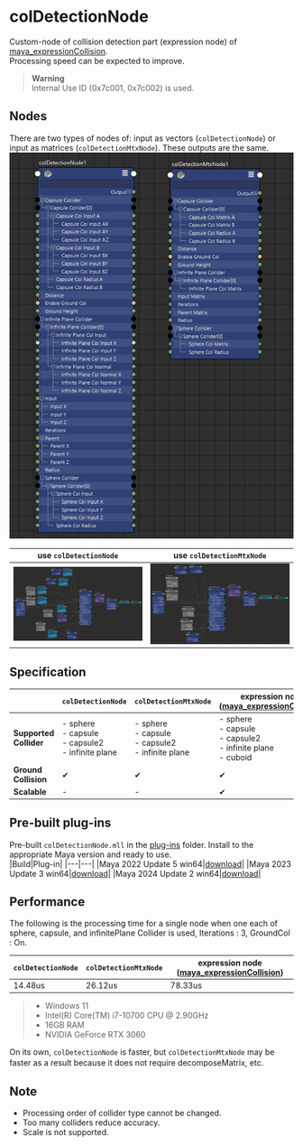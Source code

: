 # colDetectionNode

Custom-node of collision detection part (expression node) of [maya_expressionCollision](https://github.com/akasaki1211/maya_expressionCollision).  
Processing speed can be expected to improve.  

> **Warning**  
> Internal Use ID (0x7c001, 0x7c002) is used.

## Nodes  
There are two types of nodes of: input as vectors (`colDetectionNode`) or input as matrices (`colDetectionMtxNode`). These outputs are the same.
![nodes](.images/nodes.jpg)  

|use `colDetectionNode`|use `colDetectionMtxNode`|
|---|---|
|![colDetectionNode](./.images/colDetectionNode.jpg)|![colDetectionMtxNode](./.images/colDetectionMtxNode.jpg)|

## Specification
||`colDetectionNode`|`colDetectionMtxNode`|expression node ([maya_expressionCollision](https://github.com/akasaki1211/maya_expressionCollision))|
|---|---|---|---|
|**Supported Collider**|- sphere<br>- capsule<br>- capsule2<br>- infinite plane|- sphere<br>- capsule<br>- capsule2<br>- infinite plane|- sphere<br>- capsule<br>- capsule2<br>- infinite plane<br>- cuboid|
|**Ground Collision**|✔|✔|✔|
|**Scalable**|-|-|✔|

## Pre-built plug-ins
Pre-built `colDetectionNode.mll` in the [plug-ins](./plug-ins) folder. Install to the appropriate Maya version and ready to use.  
|Build|Plug-in|
|---|---|
|Maya 2022 Update 5 win64|[download](./plug-ins/2022/colDetectionNode.mll)|
|Maya 2023 Update 3 win64|[download](./plug-ins/2023/colDetectionNode.mll)|
|Maya 2024 Update 2 win64|[download](./plug-ins/2024/colDetectionNode.mll)|

## Performance
The following is the processing time for a single node when one each of sphere, capsule, and infinitePlane Collider is used, Iterations : 3, GroundCol : On.  

|`colDetectionNode`|`colDetectionMtxNode`|expression node ([maya_expressionCollision](https://github.com/akasaki1211/maya_expressionCollision))|
|---|---|---|
|14.48us|26.12us|78.33us|

> * Windows 11
> * Intel(R) Core(TM) i7-10700 CPU @ 2.90GHz
> * 16GB RAM
> * NVIDIA GeForce RTX 3060

On its own, `colDetectionNode` is faster, but `colDetectionMtxNode` may be faster as a result because it does not require decomposeMatrix, etc. 　

## Note  
* Processing order of collider type cannot be changed.  
* Too many colliders reduce accuracy.  
* Scale is not supported.  